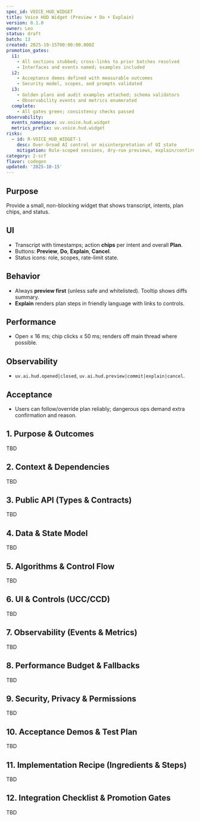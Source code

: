 ```yaml
---
spec_id: VOICE_HUD_WIDGET
title: Voice HUD Widget (Preview • Do • Explain)
version: 0.1.0
owner: Leo
status: draft
batch: 13
created: 2025-10-15T00:00:00.000Z
promotion_gates:
  i1:
    - All sections stubbed; cross-links to prior batches resolved
    - Interfaces and events named; examples included
  i2:
    - Acceptance demos defined with measurable outcomes
    - Security model, scopes, and prompts validated
  i3:
    - Golden plans and audit examples attached; schema validators
    - Observability events and metrics enumerated
  complete:
    - All gates green; consistency checks passed
observability:
  events_namespace: uv.voice.hud.widget
  metrics_prefix: uv.voice.hud.widget
risks:
  - id: R-VOICE_HUD_WIDGET-1
    desc: Over-broad AI control or misinterpretation of UI state
    mitigation: Role-scoped sessions, dry-run previews, explain/confirm gates, audit
category: 2-scf
flavor: codegen
updated: '2025-10-15'
---
```


## Purpose
Provide a small, non-blocking widget that shows transcript, intents, plan chips, and status.

## UI
- Transcript with timestamps; action **chips** per intent and overall **Plan**.
- Buttons: **Preview**, **Do**, **Explain**, **Cancel**.
- Status icons: role, scopes, rate-limit state.

## Behavior
- Always **preview first** (unless safe and whitelisted). Tooltip shows diffs summary.
- **Explain** renders plan steps in friendly language with links to controls.

## Performance
- Open ≤ 16 ms; chip clicks ≤ 50 ms; renders off main thread where possible.

## Observability
- `uv.ai.hud.opened|closed`, `uv.ai.hud.preview|commit|explain|cancel`.

## Acceptance
- Users can follow/override plan reliably; dangerous ops demand extra confirmation and reason.

## 1. Purpose & Outcomes
TBD


## 2. Context & Dependencies
TBD


## 3. Public API (Types & Contracts)
TBD


## 4. Data & State Model
TBD


## 5. Algorithms & Control Flow
TBD


## 6. UI & Controls (UCC/CCD)
TBD


## 7. Observability (Events & Metrics)
TBD


## 8. Performance Budget & Fallbacks
TBD


## 9. Security, Privacy & Permissions
TBD


## 10. Acceptance Demos & Test Plan
TBD


## 11. Implementation Recipe (Ingredients & Steps)
TBD


## 12. Integration Checklist & Promotion Gates
TBD
